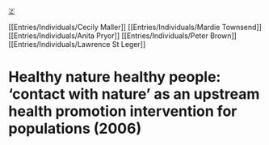 [🇿](zotero://select/library/items/3UQLPR57)

[[Entries/Individuals/Cecily Maller]] [[Entries/Individuals/Mardie Townsend]] [[Entries/Individuals/Anita Pryor]] [[Entries/Individuals/Peter Brown]] [[Entries/Individuals/Lawrence St Leger]] 
# Healthy nature healthy people: ‘contact with nature’ as an upstream health promotion intervention for populations (2006)

